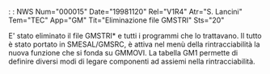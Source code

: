  :  : NWS Num="000015" Date="19981120" Rel="V1R4" Atr="S. Lancini" Tem="TEC" App="GM" Tit="Eliminazione file GMSTRI" Sts="20"

E' stato eliminato il file GMSTRI\* e tutti i programmi che lo trattavano. Il tutto è stato portato
in SMESAL/GMSRC, è attiva nel menù della rintracciabilità la nuova funzione che si fonda su GMMOVI.
La tabella GM1 permette di definire diversi modi di legare componenti ad assiemi nella rintracciabilità.

